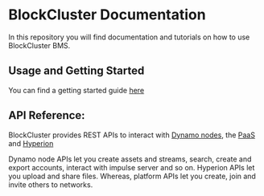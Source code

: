 # BlockCluster Documentation
In this repository you will find documentation and tutorials on how to use BlockCluster BMS.

## Usage and Getting Started
You can find a getting started guide [here](BlockClusterApp/blob/master/Getting%20Started%20with%20BlockCluster%20v1.0.md)
## API Reference:

BlockCluster provides REST APIs to interact with [Dynamo nodes](https://node.api.blockcluster.io), the [PaaS](https://platform.api.blockcluster.io) and [Hyperion](https://hyperion.api.blockcluster.io)

Dynamo node APIs let you create assets and streams, search, create and export accounts, interact with impulse server and so on. Hyperion APIs let you upload and share files. Whereas, platform APIs let you create, join and invite others to networks.

